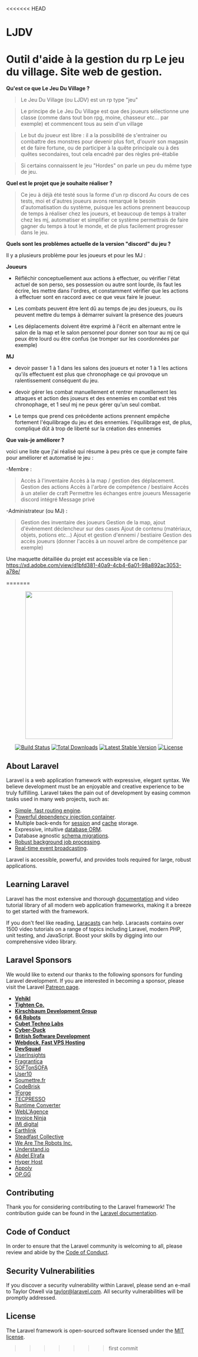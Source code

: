 <<<<<<< HEAD
# LJDV
Outil d'aide à la gestion du rp Le jeu du village. Site web de gestion.
=======
__**Qu'est ce que Le Jeu Du Village ?**__

> Le Jeu Du Village (ou LJDV) est un rp type "jeu" 

> Le principe de Le Jeu Du Village est que des joueurs sélectionne une classe (comme dans tout bon rpg, moine, chasseur etc... par exemple) et commencent tous au sein d'un village 

> Le but du joueur est libre : il a la possibilité de s'entrainer ou combattre des monstres pour devenir plus fort, d'ouvrir son magasin et de faire fortune, ou de participer à la quête principale ou à des quêtes secondaires, tout cela encadré par des règles pré-établie 

> Si certains connaissent le jeu "Hordes" on parle un peu du même type de jeu.

__**Quel est le projet que je souhaite réaliser ?**__

> Ce jeu à déjà été testé sous la forme d'un rp discord
> Au cours de ces tests, moi et d'autres joueurs avons remarqué le besoin d'automatisation du système, puisque les actions prennent beaucoup de temps à réaliser chez les joueurs, et beaucoup de temps à traiter chez les mj, automatiser et simplifier ce système permettrais de faire gagner du temps à tout le monde, et de plus facilement progresser dans le jeu.

__**Quels sont les problèmes actuelle de la version "discord" du jeu ?**__

Il y a plusieurs problème pour les joueurs et pour les MJ :

__Joueurs__

- Réfléchir conceptuellement aux actions à effectuer, ou vérifier l'état actuel de son perso, ses possession ou autre sont lourde, ils faut les écrire, les mettre dans l'ordres, et constamment vérifier que les actions à effectuer sont en raccord avec ce que veux faire le joueur.

- Les combats peuvent être lent dû au temps de jeu des joueurs, ou ils peuvent mettre du temps à démarrer suivant la présence des joueurs

- Les déplacements doivent être exprimé à l'écrit en alternant entre le salon de la map et le salon personnel pour donner son tour au mj ce qui peux être lourd ou être confus (se tromper sur les coordonnées par exemple) 

__MJ__

- devoir passer 1 à 1 dans les salons des joueurs et noter 1 à 1 les actions qu'ils effectuent est plus que chronophage ce qui provoque un ralentissement conséquent du jeu. 

- devoir gérer les combat manuellement et rentrer manuellement les attaques et action des joueurs et des ennemies en combat est très chronophage, et 1 seul mj ne peux gérer qu'un seul combat. 

- Le temps que prend ces précédente actions prennent empêche fortement l'équilibrage du jeu et des ennemies. l'équilibrage est, de plus, compliqué dût à trop de liberté sur la création des ennemies

__**Que vais-je améliorer ?**__

voici une liste que j'ai réalisé qui résume à peu près ce que je compte faire pour améliorer et automatisé le jeu :


-Membre : 

> Accès à l'inventaire
> Accès à la map / gestion des déplacement. 
> Gestion des actions 
> Accès à l'arbre de compétence / bestiaire
> Accès à un atelier de craft
> Permettre les échanges entre joueurs
> Messagerie discord intégré
> Message privé



-Administrateur (ou MJ) :

> Gestion des inventaire des joueurs
> Gestion de la map, ajout d'évènement déclencheur sur des cases
> Ajout de contenu (matériaux, objets, potions etc...) 
> Ajout et gestion d'ennemi / bestiaire
> Gestion des accès joueurs (donner l'accès à un nouvel arbre de compétence par exemple)

Une maquette détaillée du projet est accessible via ce lien : https://xd.adobe.com/view/d1bfd381-40a9-4cb4-6a01-98a892ac3053-a78e/

=======
<p align="center"><img src="https://res.cloudinary.com/dtfbvvkyp/image/upload/v1566331377/laravel-logolockup-cmyk-red.svg" width="400"></p>

<p align="center">
<a href="https://travis-ci.org/laravel/framework"><img src="https://travis-ci.org/laravel/framework.svg" alt="Build Status"></a>
<a href="https://packagist.org/packages/laravel/framework"><img src="https://poser.pugx.org/laravel/framework/d/total.svg" alt="Total Downloads"></a>
<a href="https://packagist.org/packages/laravel/framework"><img src="https://poser.pugx.org/laravel/framework/v/stable.svg" alt="Latest Stable Version"></a>
<a href="https://packagist.org/packages/laravel/framework"><img src="https://poser.pugx.org/laravel/framework/license.svg" alt="License"></a>
</p>

## About Laravel

Laravel is a web application framework with expressive, elegant syntax. We believe development must be an enjoyable and creative experience to be truly fulfilling. Laravel takes the pain out of development by easing common tasks used in many web projects, such as:

- [Simple, fast routing engine](https://laravel.com/docs/routing).
- [Powerful dependency injection container](https://laravel.com/docs/container).
- Multiple back-ends for [session](https://laravel.com/docs/session) and [cache](https://laravel.com/docs/cache) storage.
- Expressive, intuitive [database ORM](https://laravel.com/docs/eloquent).
- Database agnostic [schema migrations](https://laravel.com/docs/migrations).
- [Robust background job processing](https://laravel.com/docs/queues).
- [Real-time event broadcasting](https://laravel.com/docs/broadcasting).

Laravel is accessible, powerful, and provides tools required for large, robust applications.

## Learning Laravel

Laravel has the most extensive and thorough [documentation](https://laravel.com/docs) and video tutorial library of all modern web application frameworks, making it a breeze to get started with the framework.

If you don't feel like reading, [Laracasts](https://laracasts.com) can help. Laracasts contains over 1500 video tutorials on a range of topics including Laravel, modern PHP, unit testing, and JavaScript. Boost your skills by digging into our comprehensive video library.

## Laravel Sponsors

We would like to extend our thanks to the following sponsors for funding Laravel development. If you are interested in becoming a sponsor, please visit the Laravel [Patreon page](https://patreon.com/taylorotwell).

- **[Vehikl](https://vehikl.com/)**
- **[Tighten Co.](https://tighten.co)**
- **[Kirschbaum Development Group](https://kirschbaumdevelopment.com)**
- **[64 Robots](https://64robots.com)**
- **[Cubet Techno Labs](https://cubettech.com)**
- **[Cyber-Duck](https://cyber-duck.co.uk)**
- **[British Software Development](https://www.britishsoftware.co)**
- **[Webdock, Fast VPS Hosting](https://www.webdock.io/en)**
- **[DevSquad](https://devsquad.com)**
- [UserInsights](https://userinsights.com)
- [Fragrantica](https://www.fragrantica.com)
- [SOFTonSOFA](https://softonsofa.com/)
- [User10](https://user10.com)
- [Soumettre.fr](https://soumettre.fr/)
- [CodeBrisk](https://codebrisk.com)
- [1Forge](https://1forge.com)
- [TECPRESSO](https://tecpresso.co.jp/)
- [Runtime Converter](http://runtimeconverter.com/)
- [WebL'Agence](https://weblagence.com/)
- [Invoice Ninja](https://www.invoiceninja.com)
- [iMi digital](https://www.imi-digital.de/)
- [Earthlink](https://www.earthlink.ro/)
- [Steadfast Collective](https://steadfastcollective.com/)
- [We Are The Robots Inc.](https://watr.mx/)
- [Understand.io](https://www.understand.io/)
- [Abdel Elrafa](https://abdelelrafa.com)
- [Hyper Host](https://hyper.host)
- [Appoly](https://www.appoly.co.uk)
- [OP.GG](https://op.gg)

## Contributing

Thank you for considering contributing to the Laravel framework! The contribution guide can be found in the [Laravel documentation](https://laravel.com/docs/contributions).

## Code of Conduct

In order to ensure that the Laravel community is welcoming to all, please review and abide by the [Code of Conduct](https://laravel.com/docs/contributions#code-of-conduct).

## Security Vulnerabilities

If you discover a security vulnerability within Laravel, please send an e-mail to Taylor Otwell via [taylor@laravel.com](mailto:taylor@laravel.com). All security vulnerabilities will be promptly addressed.

## License

The Laravel framework is open-sourced software licensed under the [MIT license](https://opensource.org/licenses/MIT).
>>>>>>> first commit

